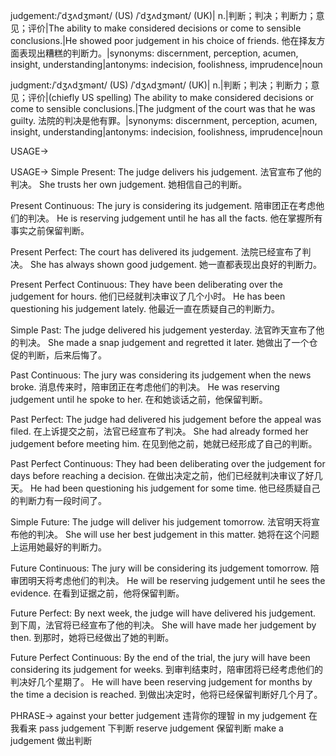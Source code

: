 judgement:/ˈdʒʌdʒmənt/ (US) /ˈdʒʌdʒmənt/ (UK)| n.|判断；判决；判断力；意见；评价|The ability to make considered decisions or come to sensible conclusions.|He showed poor judgement in his choice of friends. 他在择友方面表现出糟糕的判断力。|synonyms: discernment, perception, acumen, insight, understanding|antonyms: indecision, foolishness, imprudence|noun


judgment:/ˈdʒʌdʒmənt/ (US) /ˈdʒʌdʒmənt/ (UK)| n.|判断；判决；判断力；意见；评价|(chiefly US spelling) The ability to make considered decisions or come to sensible conclusions.|The judgment of the court was that he was guilty. 法院的判决是他有罪。|synonyms: discernment, perception, acumen, insight, understanding|antonyms: indecision, foolishness, imprudence|noun


USAGE->

USAGE->
Simple Present:
The judge delivers his judgement. 法官宣布了他的判决。
She trusts her own judgement. 她相信自己的判断。

Present Continuous:
The jury is considering its judgement. 陪审团正在考虑他们的判决。
He is reserving judgement until he has all the facts. 他在掌握所有事实之前保留判断。

Present Perfect:
The court has delivered its judgement. 法院已经宣布了判决。
She has always shown good judgement. 她一直都表现出良好的判断力。

Present Perfect Continuous:
They have been deliberating over the judgement for hours. 他们已经就判决审议了几个小时。
He has been questioning his judgement lately. 他最近一直在质疑自己的判断力。

Simple Past:
The judge delivered his judgement yesterday. 法官昨天宣布了他的判决。
She made a snap judgement and regretted it later. 她做出了一个仓促的判断，后来后悔了。

Past Continuous:
The jury was considering its judgement when the news broke.  消息传来时，陪审团正在考虑他们的判决。
He was reserving judgement until he spoke to her. 在和她谈话之前，他保留判断。

Past Perfect:
The judge had delivered his judgement before the appeal was filed.  在上诉提交之前，法官已经宣布了判决。
She had already formed her judgement before meeting him. 在见到他之前，她就已经形成了自己的判断。

Past Perfect Continuous:
They had been deliberating over the judgement for days before reaching a decision.  在做出决定之前，他们已经就判决审议了好几天。
He had been questioning his judgement for some time.  他已经质疑自己的判断力有一段时间了。

Simple Future:
The judge will deliver his judgement tomorrow. 法官明天将宣布他的判决。
She will use her best judgement in this matter. 她将在这个问题上运用她最好的判断力。

Future Continuous:
The jury will be considering its judgement tomorrow. 陪审团明天将考虑他们的判决。
He will be reserving judgement until he sees the evidence. 在看到证据之前，他将保留判断。

Future Perfect:
By next week, the judge will have delivered his judgement. 到下周，法官将已经宣布了他的判决。
She will have made her judgement by then. 到那时，她将已经做出了她的判断。

Future Perfect Continuous:
By the end of the trial, the jury will have been considering its judgement for weeks. 到审判结束时，陪审团将已经考虑他们的判决好几个星期了。
He will have been reserving judgement for months by the time a decision is reached. 到做出决定时，他将已经保留判断好几个月了。


PHRASE->
against your better judgement  违背你的理智
in my judgement  在我看来
pass judgement  下判断
reserve judgement  保留判断
make a judgement  做出判断
